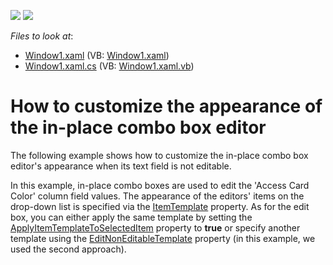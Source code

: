 <!-- default badges list -->
[![](https://img.shields.io/badge/Open_in_DevExpress_Support_Center-FF7200?style=flat-square&logo=DevExpress&logoColor=white)](https://supportcenter.devexpress.com/ticket/details/E1978)
[![](https://img.shields.io/badge/📖_How_to_use_DevExpress_Examples-e9f6fc?style=flat-square)](https://docs.devexpress.com/GeneralInformation/403183)
<!-- default badges end -->
<!-- default file list -->
*Files to look at*:

* [Window1.xaml](./CS/TextEdit_EditNonEditableTemplate/Window1.xaml) (VB: [Window1.xaml](./VB/TextEdit_EditNonEditableTemplate/Window1.xaml))
* [Window1.xaml.cs](./CS/TextEdit_EditNonEditableTemplate/Window1.xaml.cs) (VB: [Window1.xaml.vb](./VB/TextEdit_EditNonEditableTemplate/Window1.xaml.vb))
<!-- default file list end -->
# How to customize the appearance of the in-place combo box editor


<p>The following example shows how to customize the in-place combo box editor's appearance when its text field is not editable.</p>
<p>In this example, in-place combo boxes are used to edit the 'Access Card Color' column field values. The appearance of the editors' items on the drop-down list is specified via the <a href="https://documentation.devexpress.com/WPF/DevExpress.Xpf.Editors.Settings.LookUpEditSettingsBase.ItemTemplate.property">ItemTemplate</a> property. As for the edit box, you can either apply the same template by setting the <a href="https://documentation.devexpress.com/WPF/DevExpress.Xpf.Editors.Settings.LookUpEditSettingsBase.ApplyItemTemplateToSelectedItem.property">ApplyItemTemplateToSelectedItem</a> property to <strong>true</strong> or specify another template using the <a href="https://documentation.devexpress.com/WPF/DevExpress.Xpf.Editors.Settings.TextEditSettings.EditNonEditableTemplate.property">EditNonEditableTemplate</a> property (in this example, we used the second approach).</p>

<br/>


